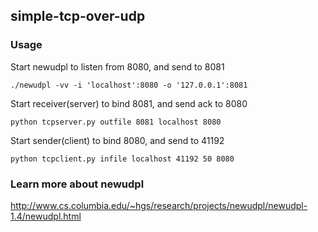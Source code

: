## simple-tcp-over-udp


### Usage
Start newudpl to listen from 8080, and send to 8081
```
./newudpl -vv -i 'localhost':8080 -o '127.0.0.1':8081
```

Start receiver(server) to bind 8081, and send ack to 8080
```
python tcpserver.py outfile 8081 localhost 8080
```

Start sender(client) to bind 8080, and send to 41192
```
python tcpclient.py infile localhost 41192 50 8080
```


### Learn more about newudpl
http://www.cs.columbia.edu/~hgs/research/projects/newudpl/newudpl-1.4/newudpl.html